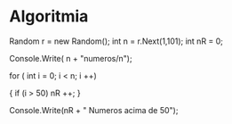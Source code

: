 # Algoritmia

Random r = new Random();
int n = r.Next(1,101);
int nR = 0;

Console.Write( n + "numeros/n");

for ( int i = 0; i < n; i ++)

{
  if (i > 50) nR ++;
}

Console.Write(nR + " Numeros acima de 50");

